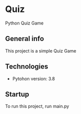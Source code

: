 # Quiz
Python Quiz Game

## General info
This project is a simple Quiz Game

## Technologies
* Pytohon version: 3.8

## Startup
To run this project, run main.py
